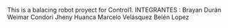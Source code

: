 This is a balacing robot proyect for Control1.
INTEGRANTES :
Brayan Durán
Weimar Condori
Jheny Huanca
Marcelo Velásquez
Belén Lopez
